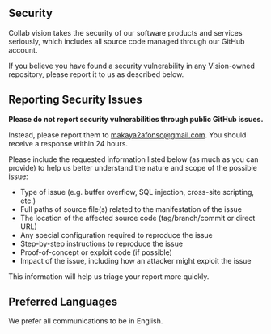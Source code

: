 ## Security

Collab vision takes the security of our software products and services seriously, which includes all source code managed through our GitHub account.

If you believe you have found a security vulnerability in any Vision-owned repository, please report it to us as described below.

## Reporting Security Issues

**Please do not report security vulnerabilities through public GitHub issues.**

Instead, please report them to [makaya2afonso@gmail.com](makaya2afonso@gmail.com).
You should receive a response within 24 hours.

Please include the requested information listed below (as much as you can provide) to help us better understand the nature and scope of the possible issue:

- Type of issue (e.g. buffer overflow, SQL injection, cross-site scripting, etc.)
- Full paths of source file(s) related to the manifestation of the issue
- The location of the affected source code (tag/branch/commit or direct URL)
- Any special configuration required to reproduce the issue
- Step-by-step instructions to reproduce the issue
- Proof-of-concept or exploit code (if possible)
- Impact of the issue, including how an attacker might exploit the issue

This information will help us triage your report more quickly.

## Preferred Languages

We prefer all communications to be in English.
